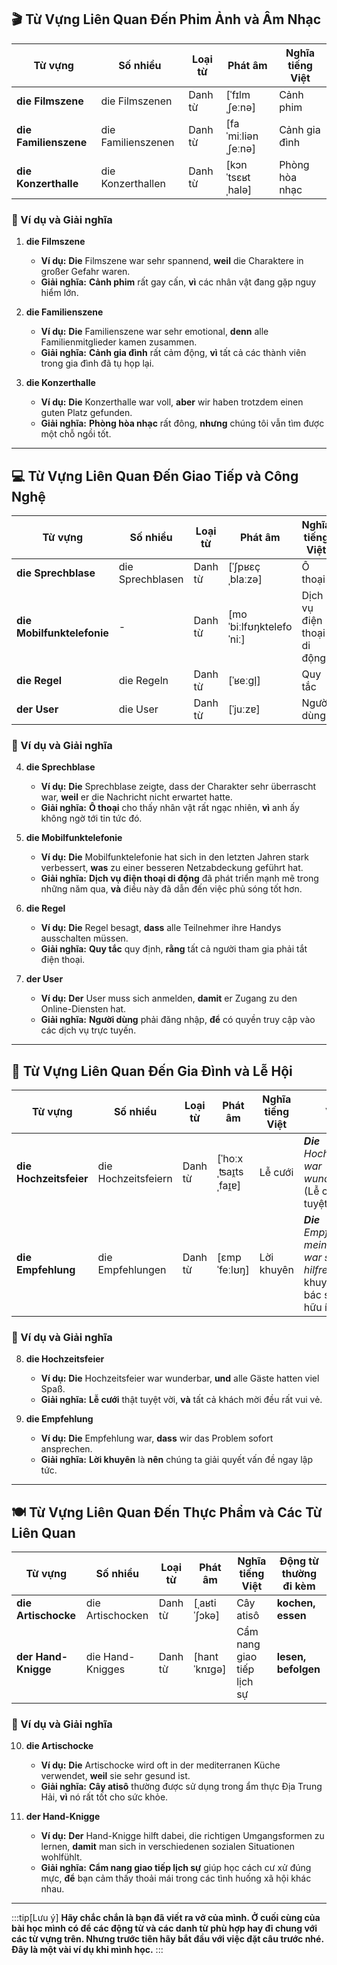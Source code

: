 ## **🎬 Từ Vựng Liên Quan Đến Phim Ảnh và Âm Nhạc**

|**Từ vựng**|**Số nhiều**|**Loại từ**|**Phát âm**|**Nghĩa tiếng Việt**|
|---|---|---|---|---|
|**die Filmszene**|die Filmszenen|Danh từ|[ˈfɪlmˌʃeːnə]|Cảnh phim|
|**die Familienszene**|die Familienszenen|Danh từ|[faˈmiːliənˌʃeːnə]|Cảnh gia đình|
|**die Konzerthalle**|die Konzerthallen|Danh từ|[kɔnˈtsɛʁtˌhalə]|Phòng hòa nhạc|

### **📌 Ví dụ và Giải nghĩa**

1. **die Filmszene**
    
    - **Ví dụ:** **Die** Filmszene war sehr spannend, **weil** die Charaktere in großer Gefahr waren.
    - **Giải nghĩa:** **Cảnh phim** rất gay cấn, **vì** các nhân vật đang gặp nguy hiểm lớn.
2. **die Familienszene**
    
    - **Ví dụ:** **Die** Familienszene war sehr emotional, **denn** alle Familienmitglieder kamen zusammen.
    - **Giải nghĩa:** **Cảnh gia đình** rất cảm động, **vì** tất cả các thành viên trong gia đình đã tụ họp lại.
3. **die Konzerthalle**
    
    - **Ví dụ:** **Die** Konzerthalle war voll, **aber** wir haben trotzdem einen guten Platz gefunden.
    - **Giải nghĩa:** **Phòng hòa nhạc** rất đông, **nhưng** chúng tôi vẫn tìm được một chỗ ngồi tốt.

---
## **💻 Từ Vựng Liên Quan Đến Giao Tiếp và Công Nghệ**

|**Từ vựng**|**Số nhiều**|**Loại từ**|**Phát âm**|**Nghĩa tiếng Việt**|**Động từ thường đi kèm**|
|---|---|---|---|---|---|
|**die Sprechblase**|die Sprechblasen|Danh từ|[ˈʃpʁɛçˌblaːzə]|Ô thoại|**zeichnen, lesen**|
|**die Mobilfunktelefonie**|-|Danh từ|[moˈbiːlfʊŋktelefoˈniː]|Dịch vụ điện thoại di động|**nutzen, ausbauen**|
|**die Regel**|die Regeln|Danh từ|[ˈʁeːɡl̩]|Quy tắc|**befolgen, brechen**|
|**der User**|die User|Danh từ|[ˈjuːzɐ]|Người dùng|**einloggen, registrieren**|

### **📌 Ví dụ và Giải nghĩa**

4. **die Sprechblase**
    
    - **Ví dụ:** **Die** Sprechblase zeigte, dass der Charakter sehr überrascht war, **weil** er die Nachricht nicht erwartet hatte.
    - **Giải nghĩa:** **Ô thoại** cho thấy nhân vật rất ngạc nhiên, **vì** anh ấy không ngờ tới tin tức đó.
5. **die Mobilfunktelefonie**
    
    - **Ví dụ:** **Die** Mobilfunktelefonie hat sich in den letzten Jahren stark verbessert, **was** zu einer besseren Netzabdeckung geführt hat.
    - **Giải nghĩa:** **Dịch vụ điện thoại di động** đã phát triển mạnh mẽ trong những năm qua, **và** điều này đã dẫn đến việc phủ sóng tốt hơn.
6. **die Regel**
    
    - **Ví dụ:** **Die** Regel besagt, **dass** alle Teilnehmer ihre Handys ausschalten müssen.
    - **Giải nghĩa:** **Quy tắc** quy định, **rằng** tất cả người tham gia phải tắt điện thoại.
7. **der User**
    
    - **Ví dụ:** **Der** User muss sich anmelden, **damit** er Zugang zu den Online-Diensten hat.
    - **Giải nghĩa:** **Người dùng** phải đăng nhập, **để** có quyền truy cập vào các dịch vụ trực tuyến.

---
## **🎉 Từ Vựng Liên Quan Đến Gia Đình và Lễ Hội**

|**Từ vựng**|**Số nhiều**|**Loại từ**|**Phát âm**|**Nghĩa tiếng Việt**|**Ví dụ**|
|---|---|---|---|---|---|
|**die Hochzeitsfeier**|die Hochzeitsfeiern|Danh từ|[ˈhoːxˌʦaɪ̯tsˌfaɪ̯ɐ]|Lễ cưới|_**Die** Hochzeitsfeier war wunderschön._       (Lễ cưới rất tuyệt vời.)|
|**die Empfehlung**|die Empfehlungen|Danh từ|[ɛmpˈfeːlʊŋ]|Lời khuyên|_**Die** Empfehlung meines Arztes war sehr hilfreich._       (Lời khuyên của bác sĩ tôi rất hữu ích.)|

### **📌 Ví dụ và Giải nghĩa**

8. **die Hochzeitsfeier**
    
    - **Ví dụ:** **Die** Hochzeitsfeier war wunderbar, **und** alle Gäste hatten viel Spaß.
    - **Giải nghĩa:** **Lễ cưới** thật tuyệt vời, **và** tất cả khách mời đều rất vui vẻ.
9. **die Empfehlung**
    
    - **Ví dụ:** **Die** Empfehlung war, **dass** wir das Problem sofort ansprechen.
    - **Giải nghĩa:** **Lời khuyên** là **nên** chúng ta giải quyết vấn đề ngay lập tức.

---
## **🍽️ Từ Vựng Liên Quan Đến Thực Phẩm và Các Từ Liên Quan**

|**Từ vựng**|**Số nhiều**|**Loại từ**|**Phát âm**|**Nghĩa tiếng Việt**|**Động từ thường đi kèm**|
|---|---|---|---|---|---|
|**die Artischocke**|die Artischocken|Danh từ|[ˌaʁtiˈʃɔkə]|Cây atisô|**kochen, essen**|
|**der Hand-Knigge**|die Hand-Knigges|Danh từ|[hantˈknɪɡə]|Cẩm nang giao tiếp lịch sự|**lesen, befolgen**|

### **📌 Ví dụ và Giải nghĩa**

10. **die Artischocke**
    
    - **Ví dụ:** **Die** Artischocke wird oft in der mediterranen Küche verwendet, **weil** sie sehr gesund ist.
    - **Giải nghĩa:** **Cây atisô** thường được sử dụng trong ẩm thực Địa Trung Hải, **vì** nó rất tốt cho sức khỏe.
11. **der Hand-Knigge**
    
    - **Ví dụ:** **Der** Hand-Knigge hilft dabei, die richtigen Umgangsformen zu lernen, **damit** man sich in verschiedenen sozialen Situationen wohlfühlt.
    - **Giải nghĩa:** **Cẩm nang giao tiếp lịch sự** giúp học cách cư xử đúng mực, **để** bạn cảm thấy thoải mái trong các tình huống xã hội khác nhau.



---
:::tip[Lưu ý]
**Hãy chắc chắn là bạn đã viết ra vở của mình. Ở cuối cùng của bài học mình có để các động từ và các danh từ phù hợp hay đi chung với các từ vựng trên. Nhưng trước tiên hãy bắt đầu với việc đặt câu trước nhé. Đây là một vài ví dụ khi mình học.**
:::